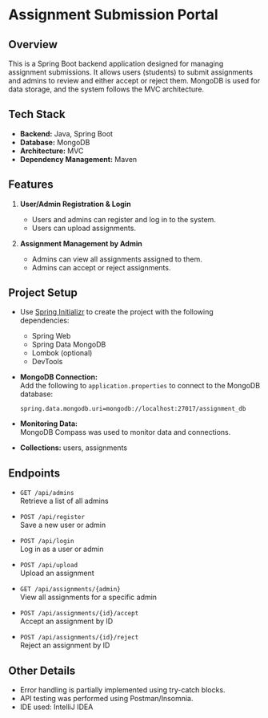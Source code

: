 
# Assignment Submission Portal

## Overview
This is a Spring Boot backend application designed for managing assignment submissions. It allows users (students) to submit assignments and admins to review and either accept or reject them. MongoDB is used for data storage, and the system follows the MVC architecture.

## Tech Stack
- **Backend:** Java, Spring Boot
- **Database:** MongoDB
- **Architecture:** MVC
- **Dependency Management:** Maven

## Features
1. **User/Admin Registration & Login**
   - Users and admins can register and log in to the system.
   - Users can upload assignments.
  
2. **Assignment Management by Admin**
   - Admins can view all assignments assigned to them.
   - Admins can accept or reject assignments.

## Project Setup
- Use [Spring Initializr](https://start.spring.io/) to create the project with the following dependencies:
  - Spring Web
  - Spring Data MongoDB
  - Lombok (optional)
  - DevTools

- **MongoDB Connection:**  
  Add the following to `application.properties` to connect to the MongoDB database:
  ```properties
  spring.data.mongodb.uri=mongodb://localhost:27017/assignment_db
  ```
  
- **Monitoring Data:**  
  MongoDB Compass was used to monitor data and connections.
  
- **Collections:** users, assignments
  
## Endpoints
- `GET /api/admins`  
  Retrieve a list of all admins
  
- `POST /api/register`  
  Save a new user or admin
  
- `POST /api/login`  
  Log in as a user or admin
  
- `POST /api/upload`  
  Upload an assignment
  
- `GET /api/assignments/{admin}`  
  View all assignments for a specific admin
  
- `POST /api/assignments/{id}/accept`  
  Accept an assignment by ID
  
- `POST /api/assignments/{id}/reject`  
  Reject an assignment by ID

## Other Details
- Error handling is partially implemented using try-catch blocks.
- API testing was performed using Postman/Insomnia.
- IDE used: IntelliJ IDEA
